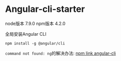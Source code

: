 # Angular-cli-starter

node版本 7.9.0
npm版本 4.2.0

全局安装Angular CLI

`npm install -g @angular/cli`

`command not found: ng`的解决办法:
[npm link angular-cli](https://github.com/angular/angular-cli/issues/503)
